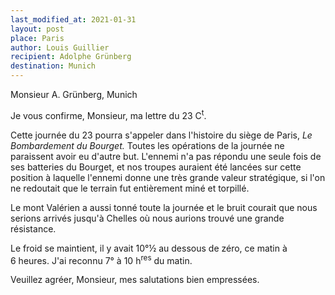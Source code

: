 ```yaml
---
last_modified_at: 2021-01-31
layout: post
place: Paris
author: Louis Guillier
recipient: Adolphe Grünberg
destination: Munich
---
```


Monsieur A. Grünberg, Munich


Je vous confirme, Monsieur, ma lettre du 23 C<sup>t</sup>.

Cette journée du 23 pourra s'appeler dans l'histoire du siège de Paris,
_Le Bombardement du Bourget._
Toutes les opérations de la journée ne paraissent avoir eu d'autre but.
L'ennemi n'a pas répondu une seule fois de ses batteries du Bourget, et nos
troupes auraient été lancées sur cette position à laquelle l'ennemi donne une
très grande valeur stratégique, si l'on ne redoutait que le terrain fut
entièrement miné et torpillé.

Le mont Valérien a aussi tonné toute la journée et le bruit courait que nous
serions arrivés jusqu'à Chelles où nous aurions trouvé une grande résistance.

Le froid se maintient, il y avait 10°½ au dessous de zéro, ce matin à 6 heures.
J'ai reconnu 7° à 10 h<sup>res</sup> du matin.

Veuillez agréer, Monsieur, mes salutations bien empressées.
